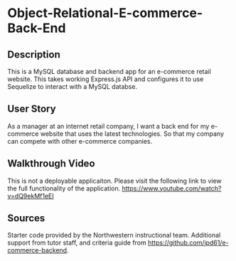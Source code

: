 # Object-Relational-E-commerce-Back-End

## Description
This is a MySQL database and backend app for an e-commerce retail website. This takes working Express.js API and configures it to use Sequelize to interact with a MySQL databse. 

## User Story
As a manager at an internet retail company, I want a back end for my e-commerce website that uses the latest technologies. So that my company can compete with other e-commerce companies. 

## Walkthrough Video
This is not a deployable applicaiton. Please visit the following link to view the full functionality of the application. https://www.youtube.com/watch?v=dQ9ekMf1eEI

## Sources
Starter code provided by the Northwestern instructional team. Additional support from tutor staff, and criteria guide from https://github.com/jpd61/e-commerce-backend. 
